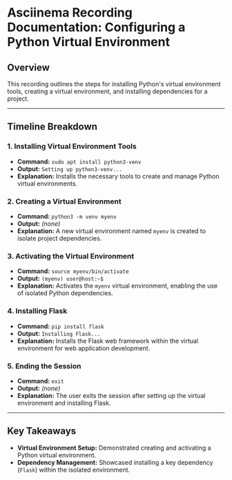 # Asciinema Recording Documentation: Configuring a Python Virtual Environment

## Overview
This recording outlines the steps for installing Python's virtual environment tools, creating a virtual environment, and installing dependencies for a project.

---

## Timeline Breakdown

### 1. **Installing Virtual Environment Tools**
- **Command:** `sudo apt install python3-venv`
- **Output:**  `Setting up python3-venv...`
- **Explanation:** Installs the necessary tools to create and manage Python virtual environments.

### 2. **Creating a Virtual Environment**
- **Command:** `python3 -m venv myenv`
- **Output:** *(none)*
- **Explanation:** A new virtual environment named `myenv` is created to isolate project dependencies.

### 3. **Activating the Virtual Environment**
- **Command:** `source myenv/bin/activate`
- **Output:** `(myenv) user@host:~$`
- **Explanation:** Activates the `myenv` virtual environment, enabling the use of isolated Python dependencies.

### 4. **Installing Flask**
- **Command:** `pip install flask`
- **Output:** `Installing Flask...`
- **Explanation:** Installs the Flask web framework within the virtual environment for web application development.

### 5. **Ending the Session**
- **Command:** `exit`
- **Output:** *(none)*
- **Explanation:** The user exits the session after setting up the virtual environment and installing Flask.

---

## Key Takeaways
- **Virtual Environment Setup:** Demonstrated creating and activating a Python virtual environment.
- **Dependency Management:** Showcased installing a key dependency (`Flask`) within the isolated environment.
